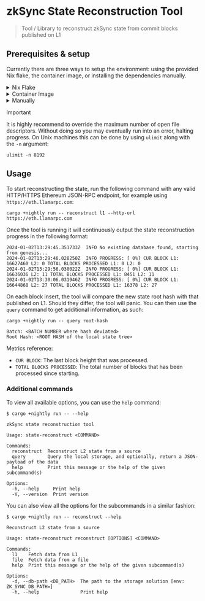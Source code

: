 # zkSync State Reconstruction Tool
> Tool / Library to reconstruct zkSync state from commit blocks published on L1

## Prerequisites & setup
Currently there are three ways to setup the environment: using the provided Nix flake, the container image, or installing the dependencies manually.

<details>
  <summary>Nix Flake</summary>
  To use the supplied Nix development environment you need to have Nix installed, This can be done by following the official instructions <a href="https://nixos.org/download.html">here</a>. You also want to activate the experimental flakes feature of Nix, you can do so by following the instructions detailed <a href="https://nixos.wiki/wiki/Flakes">here</a>.
  <br><br>

  Once Nix is installed, the development environment can be activated via the following command:
  ```nix
  nix develop
```
</details>

<details>
  <summary>Container Image</summary>
  To build the container image, use:
  <br><br>

  ```fish
  podman build -t state-reconstruction:latest .
  ```

  And, to run it with `podman`, please use:

  ```fish
  podman run -it state-reconstruction:latest
  ```
</details>

<details>
  <summary>Manually</summary>
  This tool is written in nightly Rust; you can install Rust by following the official instructions <a href="https://www.rust-lang.org/learn/get-started">here</a>, and then running the following command to switch to the nightly toolchain:
  <br><br>

  ```fish
  rustup toolchain install nightly
  ```

  You also need to have a recent version of `protobuf` installed and accessible via `PATH`. Use your preferred package manager to do this. For example, using brew:

  ```fish
  brew install protobuf
  ```
</details>

> [!IMPORTANT]
> It is highly recommend to override the maximum number of open file descriptors. Without doing so you may eventually run into an error, halting progress. On Unix machines this can be done by using `ulimit` along with the `-n` argument:
> ```fish
> ulimit -n 8192
> ```

## Usage
To start reconstructing the state, run the following command with any valid HTTP/HTTPS Ethereum JSON-RPC endpoint, for example using `https://eth.llamarpc.com`:

```fish
cargo +nightly run -- reconstruct l1 --http-url https://eth.llamarpc.com
```

Once the tool is running it will continuously output the state reconstruction progress in the following format:

```fish
2024-01-02T13:29:45.351733Z  INFO No existing database found, starting from genesis...
2024-01-02T13:29:46.028250Z  INFO PROGRESS: [ 0%] CUR BLOCK L1: 16627460 L2: 0 TOTAL BLOCKS PROCESSED L1: 0 L2: 0
2024-01-02T13:29:56.030022Z  INFO PROGRESS: [ 0%] CUR BLOCK L1: 16636036 L2: 11 TOTAL BLOCKS PROCESSED L1: 8451 L2: 11
2024-01-02T13:30:06.031946Z  INFO PROGRESS: [ 0%] CUR BLOCK L1: 16644868 L2: 27 TOTAL BLOCKS PROCESSED L1: 16378 L2: 27
```

On each block insert, the tool will compare the new state root hash with that published on L1. Should they differ, the tool will panic. You can then use the `query` command to get additional information, as such:
```fish
cargo +nightly run -- query root-hash

Batch: <BATCH NUMBER where hash deviated>
Root Hash: <ROOT HASH of the local state tree>
```

Metrics reference:

- `CUR BLOCK`: The last block height that was processed.
- `TOTAL BLOCKS PROCESSED`: The total number of blocks that has been processed since starting.

### Additional commands

To view all available options, you can use the `help` command:

```fish
$ cargo +nightly run -- --help

zkSync state reconstruction tool

Usage: state-reconstruct <COMMAND>

Commands:
  reconstruct  Reconstruct L2 state from a source
  query        Query the local storage, and optionally, return a JSON-payload of the data
  help         Print this message or the help of the given subcommand(s)

Options:
  -h, --help     Print help
  -V, --version  Print version
```

You can also view all the options for the subcommands in a similar fashion:

```fish
$ cargo +nightly run -- reconstruct --help

Reconstruct L2 state from a source

Usage: state-reconstruct reconstruct [OPTIONS] <COMMAND>

Commands:
  l1    Fetch data from L1
  file  Fetch data from a file
  help  Print this message or the help of the given subcommand(s)

Options:
  -d, --db-path <DB_PATH>  The path to the storage solution [env: ZK_SYNC_DB_PATH=]
  -h, --help               Print help
```
